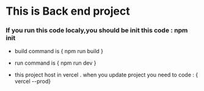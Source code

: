<h1> This is Back end project </h1>

<h3>If you run this code localy,you should be init this code : npm init </h3>

* build command is { npm run build }
* run command is { npm run dev }

* this project host in vercel . when you update project you need to code : { vercel --prod}